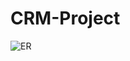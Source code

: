 # CRM-Project

![ER](https://user-images.githubusercontent.com/83054615/190911130-c011399a-b57d-4423-8b44-2d3843995123.png)
